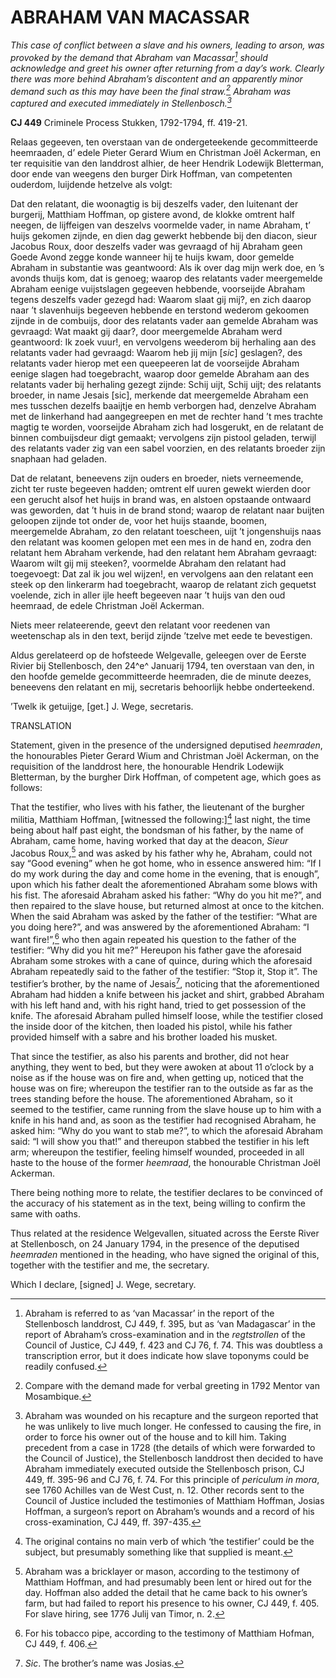 # ABRAHAM VAN MACASSAR

*This case of conflict between a slave and his owners, leading to arson, was provoked by the demand that Abraham van Macassar[^1] should acknowledge and greet his owner after returning from a day’s work. Clearly there was more behind Abraham’s discontent and an apparently minor demand such as this may have been the final straw.[^2] Abraham was captured and executed immediately in Stellenbosch.[^3]*

**CJ 449** Criminele Process Stukken, 1792-1794, ff. 419-21.

Relaas gegeeven, ten overstaan van de ondergeteekende gecommitteerde heemraaden, d’ edele Pieter Gerard Wium en Christman Joël Ackerman, en ter requisitie van den landdrost alhier, de heer Hendrik Lodewijk Bletterman, door ende van weegens den burger Dirk Hoffman, van competenten ouderdom, luijdende hetzelve als volgt:

Dat den relatant, die woonagtig is bij deszelfs vader, den luitenant der burgerij, Matthiam Hoffman, op gistere avond, de klokke omtrent half neegen, de lijffeigen van deszelvs voormelde vader, in name Abraham, t’ huijs gekomen zijnde, en dien dag gewerkt hebbende bij den diacon, sieur Jacobus Roux, door deszelfs vader was gevraagd of hij Abraham geen Goede Avond zegge konde wanneer hij te huijs kwam, door gemelde Abraham in substantie was geantwoord: Als ik over dag mijn werk doe, en ’s avonds thuijs kom, dat is genoeg; waarop des relatants vader meergemelde Abraham eenige vuijstslagen gegeeven hebbende, voorseijde Abraham tegens deszelfs vader gezegd had: Waarom slaat gij mij?, en zich daarop naar ’t slavenhuijs begeeven hebbende en terstond wederom gekoomen zijnde in de combuijs, door des relatants vader aan gemelde Abraham was gevraagd: Wat maakt gij daar?, door meergemelde Abraham werd geantwoord: Ik zoek vuur!, en vervolgens weederom bij herhaling aan des relatants vader had gevraagd: Waarom heb jij mijn \[*sic*\] geslagen?, des relatants vader hierop met een queepeeren lat de voorseijde Abraham eenige slagen had toegebracht, waarop door gemelde Abraham aan des relatants vader bij herhaling gezegt zijnde: Schij uijt, Schij uijt; des relatants broeder, in name Jesais \[sic\], merkende dat meergemelde Abraham een mes tusschen dezelfs baaijtje en hemb verborgen had, denzelve Abraham met de linkerhand had aangegreepen en met de rechter hand ’t mes trachte magtig te worden, voorseijde Abraham zich had losgerukt, en de relatant de binnen combuijsdeur digt gemaakt; vervolgens zijn pistool geladen, terwijl des relatants vader zig van een sabel voorzien, en des relatants broeder zijn snaphaan had geladen.

Dat de relatant, beneevens zijn ouders en broeder, niets verneemende, zicht ter ruste begeeven hadden; omtrent elf uuren gewekt wierden door een gerucht alsof het huijs in brand was, en alstoen opstaande ontwaard was geworden, dat ’t huis in de brand stond; waarop de relatant naar buijten geloopen zijnde tot onder de, voor het huijs staande, boomen, meergemelde Abraham, zo den relatant toescheen, uijt ’t jongenshuijs naas den relatant was koomen gelopen met een mes in de hand en, zodra den relatant hem Abraham verkende, had den relatant hem Abraham gevraagt: Waarom wilt gij mij steeken?, voormelde Abraham den relatant had toegevoegt: Dat zal ik jou wel wijzen!, en vervolgens aan den relatant een steek op den linkerarm had toegebracht, waarop de relatant zich gequetst voelende, zich in aller ijle heeft begeeven naar ’t huijs van den oud heemraad, de edele Christman Joël Ackerman.

Niets meer relateerende, geevt den relatant voor reedenen van weetenschap als in den text, berijd zijnde ’tzelve met eede te bevestigen.

Aldus gerelateerd op de hofsteede Welgevalle, geleegen over de Eerste Rivier bij Stellenbosch, den 24^e^ Januarij 1794, ten overstaan van den, in den hoofde gemelde gecommitteerde heemraden, die de minute deezes, beneevens den relatant en mij, secretaris behoorlijk hebbe onderteekend.

’Twelk ik getuijge, \[get.\] J. Wege, secretaris.

TRANSLATION

Statement, given in the presence of the undersigned deputised *heemraden*, the honourables Pieter Gerard Wium and Christman Joël Ackerman, on the requisition of the landdrost here, the honourable Hendrik Lodewijk Bletterman, by the burgher Dirk Hoffman, of competent age, which goes as follows:

That the testifier, who lives with his father, the lieutenant of the burgher militia, Matthiam Hoffman, \[witnessed the following:\][^4] last night, the time being about half past eight, the bondsman of his father, by the name of Abraham, came home, having worked that day at the deacon, *Sieur* Jacobus Roux,[^5] and was asked by his father why he, Abraham, could not say “Good evening” when he got home, who in essence answered him: “If I do my work during the day and come home in the evening, that is enough”, upon which his father dealt the aforementioned Abraham some blows with his fist. The aforesaid Abraham asked his father: “Why do you hit me?”, and then repaired to the slave house, but returned almost at once to the kitchen. When the said Abraham was asked by the father of the testifier: “What are you doing here?”, and was answered by the aforementioned Abraham: “I want fire!”,[^6] who then again repeated his question to the father of the testifier: “Why did you hit me?” Hereupon his father gave the aforesaid Abraham some strokes with a cane of quince, during which the aforesaid Abraham repeatedly said to the father of the testifier: “Stop it, Stop it”. The testifier’s brother, by the name of Jesais[^7], noticing that the aforementioned Abraham had hidden a knife between his jacket and shirt, grabbed Abraham with his left hand and, with his right hand, tried to get possession of the knife. The aforesaid Abraham pulled himself loose, while the testifier closed the inside door of the kitchen, then loaded his pistol, while his father provided himself with a sabre and his brother loaded his musket.

That since the testifier, as also his parents and brother, did not hear anything, they went to bed, but they were awoken at about 11 o’clock by a noise as if the house was on fire and, when getting up, noticed that the house was on fire; whereupon the testifier ran to the outside as far as the trees standing before the house. The aforementioned Abraham, so it seemed to the testifier, came running from the slave house up to him with a knife in his hand and, as soon as the testifier had recognised Abraham, he asked him: “Why do you want to stab me?”, to which the aforesaid Abraham said: “I will show you that!” and thereupon stabbed the testifier in his left arm; whereupon the testifier, feeling himself wounded, proceeded in all haste to the house of the former *heemraad*, the honourable Christman Joël Ackerman.

There being nothing more to relate, the testifier declares to be convinced of the accuracy of his statement as in the text, being willing to confirm the same with oaths.

Thus related at the residence Welgevallen, situated across the Eerste River at Stellenbosch, on 24 January 1794, in the presence of the deputised *heemraden* mentioned in the heading, who have signed the original of this, together with the testifier and me, the secretary.

Which I declare, \[signed\] J. Wege, secretary.

[^1]: Abraham is referred to as ‘van Macassar’ in the report of the Stellenbosch landdrost, CJ 449, f. 395, but as ‘van Madagascar’ in the report of Abraham’s cross-examination and in the *regtstrollen* of the Council of Justice, CJ 449, f. 423 and CJ 76, f. 74. This was doubtless a transcription error, but it does indicate how slave toponyms could be readily confused.

[^2]: Compare with the demand made for verbal greeting in 1792 Mentor van Mosambique.

[^3]: Abraham was wounded on his recapture and the surgeon reported that he was unlikely to live much longer. He confessed to causing the fire, in order to force his owner out of the house and to kill him. Taking precedent from a case in 1728 (the details of which were forwarded to the Council of Justice), the Stellenbosch landdrost then decided to have Abraham immediately executed outside the Stellenbosch prison, CJ 449, ff. 395-96 and CJ 76, f. 74. For this principle of *periculum in mora*, see 1760 Achilles van de West Cust, n. 12. Other records sent to the Council of Justice included the testimonies of Matthiam Hoffman, Josias Hoffman, a surgeon’s report on Abraham’s wounds and a record of his cross-examination, CJ 449, ff. 397-435.

[^4]: The original contains no main verb of which ‘the testifier’ could be the subject, but presumably something like that supplied is meant.

[^5]: Abraham was a bricklayer or mason, according to the testimony of Matthiam Hoffman, and had presumably been lent or hired out for the day. Hoffman also added the detail that he came back to his owner’s farm, but had failed to report his presence to his owner, CJ 449, f. 405. For slave hiring, see 1776 Julij van Timor, n. 2.

[^6]: For his tobacco pipe, according to the testimony of Matthiam Hofman, CJ 449, f. 406.

[^7]: *Sic*. The brother’s name was Josias.